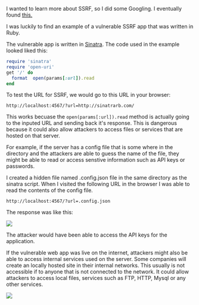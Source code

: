 I wanted to learn more about SSRF, so I did some Googling. I eventually found <a href="https://www.hackerone.com/blog-How-To-Server-Side-Request-Forgery-SSRF">this.</a>

I was luckily to find an example of a vulnerable SSRF app that was written in Ruby. 

The vulnerable app is written in <a href="http://sinatrarb.com/">Sinatra</a>. The code used in the example looked liked this:

```ruby
require 'sinatra'
require 'open-uri'
get '/' do
  format  open(params[:url]).read
end
```

To test the URL for SSRF, we would go to this URL in your browser:
```
http://localhost:4567/?url=http://sinatrarb.com/
```

This works becuase the ```open(params[:url]).read``` method is actually going to the inputed URL and sending back it's response. 
This is dangerous because it could also allow attackers to access files or services that are hosted on that server. 



For example, if the server has a config file that is some where in the directory and the attackers are able to guess the name of the file, they might be able to read
or access senstive information such as API keys or passwords. 

I created a hidden file named .config.json file in the same directory as the sinatra script. When I visited the following URL in the browser I was able to read the contents 
of the config file. 

```
http://localhost:4567/?url=.config.json
```


The response was like this:

<img src="https://i.imgur.com/isJRCF8.png">

The attacker would have been able to access the API keys for the application. 

If the vulnerable web app was live on the internet, attackers might also be able to access internal services used on the server. Some companies will create an locally hosted site in their internal networks. This usually is not accessible if to anyone that is not connected to the network. It could allow attackers to access local files, services such as FTP, HTTP, Mysql or any other services.

<img src="https://i.imgur.com/cbMXRXd.png">
